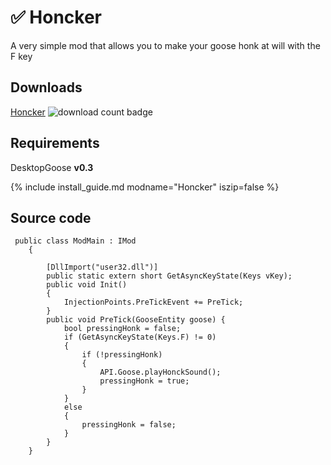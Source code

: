 # ✅ Honcker
A very simple mod that allows you to make your goose honk at will with the F key

## Downloads
[Honcker](https://github.com/DesktopGooseUnofficial/ResourceHub/releases/download/honcker/Honcker.dll) ![download count badge](https://img.shields.io/github/downloads/DesktopGooseUnofficial/ResourceHub/honcker/total?label=downloads&logo=github&style=plastic)
## Requirements
DesktopGoose **v0.3**

{% include install_guide.md modname="Honcker" iszip=false %}

## Source code
```
 public class ModMain : IMod
    {

        [DllImport("user32.dll")]
        public static extern short GetAsyncKeyState(Keys vKey);
        public void Init()
        {
            InjectionPoints.PreTickEvent += PreTick;
        }        
        public void PreTick(GooseEntity goose) {
            bool pressingHonk = false;
            if (GetAsyncKeyState(Keys.F) != 0)
            {
                if (!pressingHonk)
                {
                    API.Goose.playHonckSound();
                    pressingHonk = true;
                }
            }
            else
            {
                pressingHonk = false;
            }
        }
    }
```

